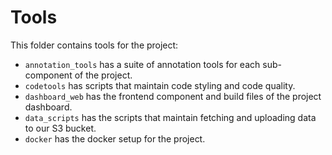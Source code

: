 # Tools

This folder contains tools for the project:

- `annotation_tools` has a suite of annotation tools for each sub-component of the project.
- `codetools` has scripts that maintain code styling and code quality.
- `dashboard_web` has the frontend component and build files of the project dashboard.
- `data_scripts` has the scripts that maintain fetching and uploading data to our S3 bucket.
- `docker` has the docker setup for the project.